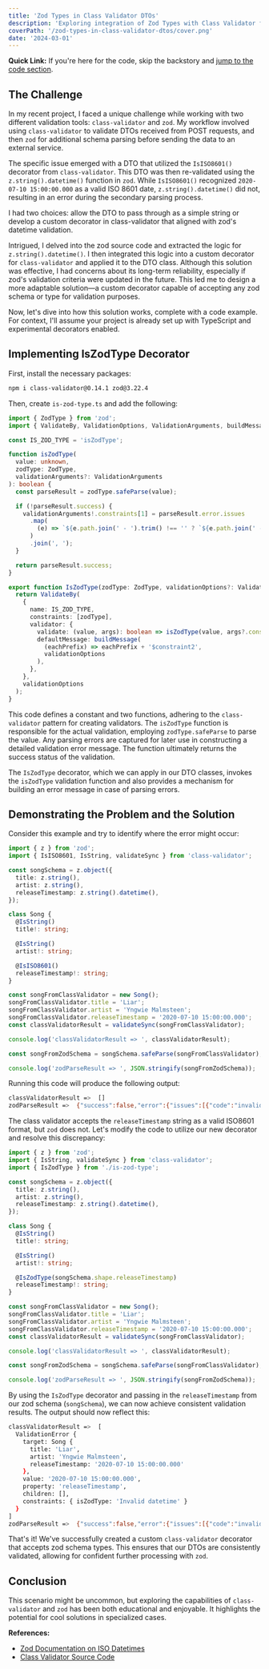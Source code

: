 ```yaml
---
title: 'Zod Types in Class Validator DTOs'
description: 'Exploring integration of Zod Types with Class Validator for DTO Validation.'
coverPath: '/zod-types-in-class-validator-dtos/cover.png'
date: '2024-03-01'
---
```


**Quick Link:** If you're here for the code, skip the backstory and <a href="#sectionimplementing-iszodtype-decorator">jump to the code section</a>.

## The Challenge

In my recent project, I faced a unique challenge while working with two different validation tools: `class-validator` and `zod`. My workflow involved using `class-validator` to validate DTOs received from POST requests, and then `zod` for additional schema parsing before sending the data to an external service.

The specific issue emerged with a DTO that utilized the `IsISO8601()` decorator from `class-validator`. This DTO was then re-validated using the `z.string().datetime()` function in `zod`. While `IsISO8601()` recognized `2020-07-10 15:00:00.000` as a valid ISO 8601 date, `z.string().datetime()` did not, resulting in an error during the secondary parsing process.

I had two choices: allow the DTO to pass through as a simple string or develop a custom decorator in class-validator that aligned with zod's datetime validation.

Intrigued, I delved into the zod source code and extracted the logic for `z.string().datetime()`. I then integrated this logic into a custom decorator for `class-validator` and applied it to the DTO class. Although this solution was effective, I had concerns about its long-term reliability, especially if zod's validation criteria were updated in the future. This led me to design a more adaptable solution—a custom decorator capable of accepting any zod schema or type for validation purposes.

Now, let's dive into how this solution works, complete with a code example. For context, I'll assume your project is already set up with TypeScript and experimental decorators enabled.

## Implementing IsZodType Decorator

First, install the necessary packages:

```bash
npm i class-validator@0.14.1 zod@3.22.4
```

Then, create `is-zod-type.ts` and add the following:

```ts
import { ZodType } from 'zod';
import { ValidateBy, ValidationOptions, ValidationArguments, buildMessage } from 'class-validator';

const IS_ZOD_TYPE = 'isZodType';

function isZodType(
  value: unknown,
  zodType: ZodType,
  validationArguments?: ValidationArguments
): boolean {
  const parseResult = zodType.safeParse(value);

  if (!parseResult.success) {
    validationArguments!.constraints[1] = parseResult.error.issues
      .map(
        (e) => `${e.path.join(' - ').trim() !== '' ? `${e.path.join(' - ')}: ` : ''}${e.message}`
      )
      .join(', ');
  }

  return parseResult.success;
}

export function IsZodType(zodType: ZodType, validationOptions?: ValidationOptions) {
  return ValidateBy(
    {
      name: IS_ZOD_TYPE,
      constraints: [zodType],
      validator: {
        validate: (value, args): boolean => isZodType(value, args?.constraints[0], args),
        defaultMessage: buildMessage(
          (eachPrefix) => eachPrefix + '$constraint2',
          validationOptions
        ),
      },
    },
    validationOptions
  );
}
```

This code defines a constant and two functions, adhering to the `class-validator` pattern for creating validators. The `isZodType` function is responsible for the actual validation, employing `zodType.safeParse` to parse the value. Any parsing errors are captured for later use in constructing a detailed validation error message. The function ultimately returns the success status of the validation.

The `IsZodType` decorator, which we can apply in our DTO classes, invokes the `isZodType` validation function and also provides a mechanism for building an error message in case of parsing errors.

## Demonstrating the Problem and the Solution

Consider this example and try to identify where the error might occur:

```ts
import { z } from 'zod';
import { IsISO8601, IsString, validateSync } from 'class-validator';

const songSchema = z.object({
  title: z.string(),
  artist: z.string(),
  releaseTimestamp: z.string().datetime(),
});

class Song {
  @IsString()
  title!: string;

  @IsString()
  artist!: string;

  @IsISO8601()
  releaseTimestamp!: string;
}

const songFromClassValidator = new Song();
songFromClassValidator.title = 'Liar';
songFromClassValidator.artist = 'Yngwie Malmsteen';
songFromClassValidator.releaseTimestamp = '2020-07-10 15:00:00.000';
const classValidatorResult = validateSync(songFromClassValidator);

console.log('classValidatorResult => ', classValidatorResult);

const songFromZodSchema = songSchema.safeParse(songFromClassValidator);

console.log('zodParseResult => ', JSON.stringify(songFromZodSchema));
```

Running this code will produce the following output:

```bash
classValidatorResult =>  []
zodParseResult =>  {"success":false,"error":{"issues":[{"code":"invalid_string","validation":"datetime","message":"Invalid datetime","path":["releaseTimestamp"]}],"name":"ZodError"}}
```

The class validator accepts the `releaseTimestamp` string as a valid ISO8601 format, but `zod` does not. Let's modify the code to utilize our new decorator and resolve this discrepancy:

```ts
import { z } from 'zod';
import { IsString, validateSync } from 'class-validator';
import { IsZodType } from './is-zod-type';

const songSchema = z.object({
  title: z.string(),
  artist: z.string(),
  releaseTimestamp: z.string().datetime(),
});

class Song {
  @IsString()
  title!: string;

  @IsString()
  artist!: string;

  @IsZodType(songSchema.shape.releaseTimestamp)
  releaseTimestamp!: string;
}

const songFromClassValidator = new Song();
songFromClassValidator.title = 'Liar';
songFromClassValidator.artist = 'Yngwie Malmsteen';
songFromClassValidator.releaseTimestamp = '2020-07-10 15:00:00.000';
const classValidatorResult = validateSync(songFromClassValidator);

console.log('classValidatorResult => ', classValidatorResult);

const songFromZodSchema = songSchema.safeParse(songFromClassValidator);

console.log('zodParseResult => ', JSON.stringify(songFromZodSchema));
```

By using the `IsZodType` decorator and passing in the `releaseTimestamp` from our zod schema (`songSchema`), we can now achieve consistent validation results. The output should now reflect this:

```bash
classValidatorResult =>  [
  ValidationError {
    target: Song {
      title: 'Liar',
      artist: 'Yngwie Malmsteen',
      releaseTimestamp: '2020-07-10 15:00:00.000'
    },
    value: '2020-07-10 15:00:00.000',
    property: 'releaseTimestamp',
    children: [],
    constraints: { isZodType: 'Invalid datetime' }
  }
]
zodParseResult =>  {"success":false,"error":{"issues":[{"code":"invalid_string","validation":"datetime","message":"Invalid datetime","path":["releaseTimestamp"]}],"name":"ZodError"}}
```

That's it! We've successfully created a custom `class-validator` decorator that accepts zod schema types. This ensures that our DTOs are consistently validated, allowing for confident further processing with `zod`.

## Conclusion

This scenario might be uncommon, but exploring the capabilities of `class-validator` and `zod` has been both educational and enjoyable. It highlights the potential for cool solutions in specialized cases.

**References:**

- <a href="https://zod.dev/?id=iso-datetimes" target="_blank">Zod Documentation on ISO Datetimes</a>
- <a href="https://github.com/typestack/class-validator" target="_blank">Class Validator Source Code</a>
